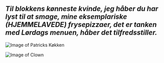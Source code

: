 ## _Til blokkens kønneste kvinde, jeg håber du har lyst til at smage, mine eksemplariske (HJEMMELAVEDE) frysepizzaer, det er tanken med Lørdags menuen, håber det tilfredsstiller._ 
![Image of Patricks Køkken](https://media0.giphy.com/media/iJa6kOfJ3qN7a/giphy.webp?cid=790b7611ece889afc6c8deeb07e25a75b7078ce7e00563ae&rid=giphy.webp)


![Image of Clown](https://media2.giphy.com/media/JtEaylOQeRsfS/200.webp?cid=790b76112d5d5848dd273656ea7c9864b236787a4016e5a2&rid=200.webp)
